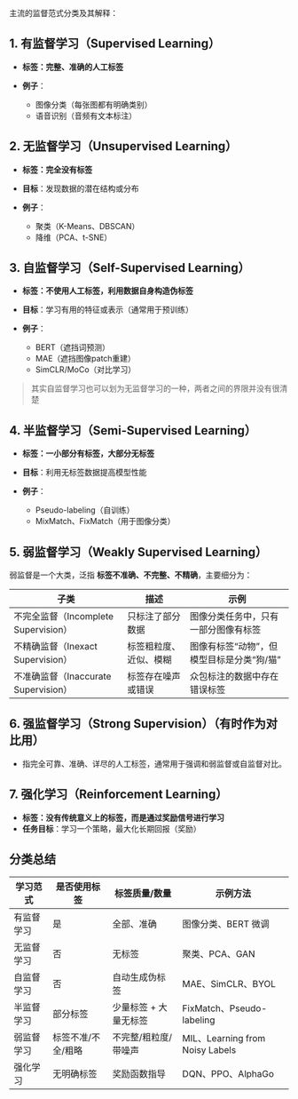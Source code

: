 主流的监督范式分类及其解释：



## **1. 有监督学习（Supervised Learning）**

* **标签：完整、准确的人工标签**
* **例子**：

  * 图像分类（每张图都有明确类别）
  * 语音识别（音频有文本标注）



## **2. 无监督学习（Unsupervised Learning）**

* **标签：完全没有标签**
* **目标**：发现数据的潜在结构或分布
* **例子**：

  * 聚类（K-Means、DBSCAN）
  * 降维（PCA、t-SNE）



## **3. 自监督学习（Self-Supervised Learning）**

* **标签：不使用人工标签，利用数据自身构造伪标签**
* **目标**：学习有用的特征或表示（通常用于预训练）
* **例子**：

  * BERT（遮挡词预测）
  * MAE（遮挡图像patch重建）
  * SimCLR/MoCo（对比学习）

> 其实自监督学习也可以划为无监督学习的一种，两者之间的界限并没有很清楚

## **4. 半监督学习（Semi-Supervised Learning）**

* **标签：一小部分有标签，大部分无标签**
* **目标**：利用无标签数据提高模型性能
* **例子**：

  * Pseudo-labeling（自训练）
  * MixMatch、FixMatch（用于图像分类）



## **5. 弱监督学习（Weakly Supervised Learning）**

弱监督是一个大类，泛指 **标签不准确、不完整、不精确**，主要细分为：

| 子类                               | 描述          | 示例                      |
| -- | -- | -- |
|不完全监督（Incomplete Supervision） | 只标注了部分数据    | 图像分类任务中，只有一部分图像有标签      |
|不精确监督（Inexact Supervision）    | 标签粗粒度、近似、模糊 | 图像有标签“动物”，但模型目标是分类“狗/猫” |
|不准确监督（Inaccurate Supervision） | 标签存在噪声或错误   | 众包标注的数据中存在错误标签          |



## **6. 强监督学习（Strong Supervision）**（有时作为对比用）

* 指完全可靠、准确、详尽的人工标签，通常用于强调和弱监督或自监督对比。



## **7. 强化学习（Reinforcement Learning）**

* **标签：没有传统意义上的标签，而是通过奖励信号进行学习**
* **任务目标**：学习一个策略，最大化长期回报（奖励）



## 分类总结

| 学习范式  | 是否使用标签       | 标签质量/数量      | 示例方法                           |
| -- | -- | -- | -- |
| 有监督学习 | 是          | 全部、准确        | 图像分类、BERT 微调                   |
| 无监督学习 | 否          | 无标签          | 聚类、PCA、GAN                     |
| 自监督学习 | 否          | 自动生成伪标签      | MAE、SimCLR、BYOL                |
| 半监督学习 | 部分标签       | 少量标签 + 大量无标签 | FixMatch、Pseudo-labeling       |
| 弱监督学习 | 标签不准/不全/粗略 | 不完整/粗粒度/带噪声  | MIL、Learning from Noisy Labels |
| 强化学习  | 无明确标签      | 奖励函数指导       | DQN、PPO、AlphaGo                |

